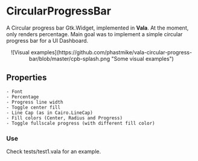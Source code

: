 # CircularProgressBar
A Circular progress bar Gtk.Widget, implemented in **Vala**. At the moment, only renders percentage. Main goal was to implement a simple circular progress bar for a UI Dashboard.

<center>![Visual examples](https://github.com/phastmike/vala-circular-progress-bar/blob/master/cpb-splash.png "Some visual examples")</center>

## Properties
	- Font
	- Percentage
 	- Progress line width
 	- Toggle center fill
	- Line Cap (as in Cairo.LineCap)
 	- Fill colors (Center, Radius and Progress)
	- Toggle fullscale progress (with different fill color)
### Use
Check tests/test1.vala for an example.

